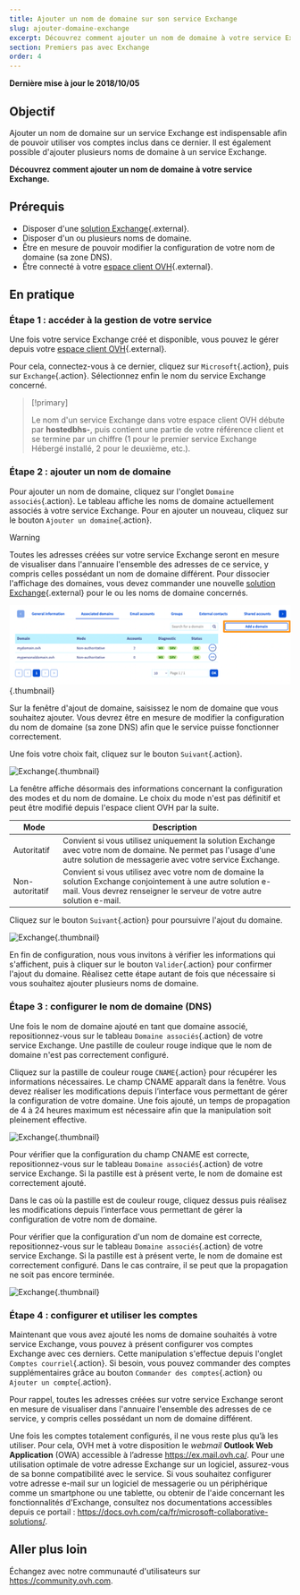 ```yaml
---
title: Ajouter un nom de domaine sur son service Exchange
slug: ajouter-domaine-exchange
excerpt: Découvrez comment ajouter un nom de domaine à votre service Exchange
section: Premiers pas avec Exchange
order: 4
---
```


**Dernière mise à jour le 2018/10/05**

## Objectif

Ajouter un nom de domaine sur un service Exchange est indispensable afin de pouvoir utiliser vos comptes inclus dans ce dernier. Il est également possible d'ajouter plusieurs noms de domaine à un service Exchange. 

**Découvrez comment ajouter un nom de domaine à votre service Exchange.**

## Prérequis

- Disposer d'une [solution Exchange](https://www.ovhcloud.com/fr-ca/emails/hosted-exchange/){.external}.
- Disposer d'un ou plusieurs noms de domaine.
- Être en mesure de pouvoir modifier la configuration de votre nom de domaine (sa zone DNS).
- Être connecté à votre [espace client OVH](https://ca.ovh.com/auth/?action=gotomanager&from=https://www.ovh.com/ca/fr/&ovhSubsidiary=qc){.external}.

## En pratique

### Étape 1 : accéder à la gestion de votre service

Une fois votre service Exchange créé et disponible, vous pouvez le gérer depuis votre [espace client OVH](https://ca.ovh.com/auth/?action=gotomanager&from=https://www.ovh.com/ca/fr/&ovhSubsidiary=qc){.external}.

Pour cela, connectez-vous à ce dernier, cliquez sur `Microsoft`{.action}, puis sur `Exchange`{.action}. Sélectionnez enfin le nom du service Exchange concerné.

> [!primary]
>
> Le nom d'un service Exchange dans votre espace client OVH débute par **hostedbhs-**, puis contient une partie de votre référence client et se termine par un chiffre (1 pour le premier service Exchange Hébergé installé, 2 pour le deuxième, etc.).
>

### Étape 2 : ajouter un nom de domaine

Pour ajouter un nom de domaine, cliquez sur l'onglet `Domaine associés`{.action}. Le tableau affiche les noms de domaine actuellement associés à votre service Exchange. Pour en ajouter un nouveau, cliquez sur le bouton `Ajouter un domaine`{.action}.

> [!warning]
>
> Toutes les adresses créées sur votre service Exchange seront en mesure de visualiser dans l'annuaire l'ensemble des adresses de ce service, y compris celles possédant un nom de domaine différent. Pour dissocier l'affichage des domaines, vous devez commander une nouvelle [solution Exchange](https://www.ovhcloud.com/fr-ca/emails/hosted-exchange/){.external} pour le ou les noms de domaine concernés.
>

![Exchange](images/add_domain_exchange_step1.png){.thumbnail}

Sur la fenêtre d'ajout de domaine, saisissez le nom de domaine que vous souhaitez ajouter. Vous devrez être en mesure de modifier la configuration du nom de domaine (sa zone DNS) afin que le service puisse fonctionner correctement.

Une fois votre choix fait, cliquez sur le bouton `Suivant`{.action}.

![Exchange](images/add_domain_exchange_step2-ca.png){.thumbnail}

La fenêtre affiche désormais des informations concernant la configuration des modes et du nom de domaine. Le choix du mode n'est pas définitif et peut être modifié depuis l'espace client OVH par la suite.

|Mode|Description|
|---|---|
|Autoritatif|Convient si vous utilisez uniquement la solution Exchange avec votre nom de domaine. Ne permet pas l'usage d'une autre solution de messagerie avec votre service Exchange.|
|Non-autoritatif|Convient si vous utilisez avec votre nom de domaine la solution Exchange conjointement à une autre solution e-mail. Vous devrez renseigner le serveur de votre autre solution e-mail.|

Cliquez sur le bouton `Suivant`{.action} pour poursuivre l'ajout du domaine.

![Exchange](images/add_domain_exchange_step3-ca.png){.thumbnail}

En fin de configuration, nous vous invitons à vérifier les informations qui s'affichent, puis à cliquer sur le bouton `Valider`{.action} pour confirmer l'ajout du domaine. Réalisez cette étape autant de fois que nécessaire si vous souhaitez ajouter plusieurs noms de domaine.

### Étape 3 : configurer le nom de domaine (DNS)

Une fois le nom de domaine ajouté en tant que domaine associé, repositionnez-vous sur le tableau `Domaine associés`{.action} de votre service Exchange. Une pastille de couleur rouge indique que le nom de domaine n'est pas correctement configuré.

Cliquez sur la pastille de couleur rouge `CNAME`{.action} pour récupérer les informations nécessaires. Le champ CNAME apparaît dans la fenêtre. Vous devez réaliser les modifications depuis l’interface vous permettant de gérer la configuration de votre domaine. Une fois ajouté, un temps de propagation de 4 à 24 heures maximum est nécessaire afin que la manipulation soit pleinement effective.

![Exchange](images/add_domain_exchange_step4-ca.png){.thumbnail}

Pour vérifier que la configuration du champ CNAME est correcte, repositionnez-vous sur le tableau `Domaine associés`{.action} de votre service Exchange. Si la pastille est à présent verte, le nom de domaine est correctement ajouté.

Dans le cas où la pastille est de couleur rouge, cliquez dessus puis réalisez les modifications depuis l’interface vous permettant de gérer la configuration de votre nom de domaine.

Pour vérifier que la configuration d'un nom de domaine est correcte, repositionnez-vous sur le tableau `Domaine associés`{.action} de votre service Exchange. Si la pastille est à présent verte, le nom de domaine est correctement configuré. Dans le cas contraire, il se peut que la propagation ne soit pas encore terminée.

![Exchange](images/add_domain_exchange_step5-ca.png){.thumbnail}

### Étape 4 : configurer et utiliser les comptes

Maintenant que vous avez ajouté les noms de domaine souhaités à votre service Exchange, vous pouvez à présent configurer vos comptes Exchange avec ces derniers. Cette manipulation s'effectue depuis l'onglet `Comptes courriel`{.action}. Si besoin, vous pouvez commander des comptes supplémentaires grâce au bouton `Commander des comptes`{.action} ou `Ajouter un compte`{.action}.

Pour rappel, toutes les adresses créées sur votre service Exchange seront en mesure de visualiser dans l'annuaire l'ensemble des adresses de ce service, y compris celles possédant un nom de domaine différent.

Une fois les comptes totalement configurés, il ne vous reste plus qu’à les utiliser. Pour cela, OVH met à votre disposition le *webmail* **Outlook Web Application** (OWA) accessible à l’adresse <https://ex.mail.ovh.ca/>. Pour une utilisation optimale de votre adresse Exchange sur un logiciel, assurez-vous de sa bonne compatibilité avec le service. Si vous souhaitez configurer votre adresse e-mail sur un logiciel de messagerie ou un périphérique comme un smartphone ou une tablette, ou obtenir de l'aide concernant les fonctionnalités d'Exchange, consultez nos documentations accessibles depuis ce portail : <https://docs.ovh.com/ca/fr/microsoft-collaborative-solutions/>.

## Aller plus loin

Échangez avec notre communauté d'utilisateurs sur <https://community.ovh.com>.